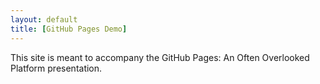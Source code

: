 ```yaml
---
layout: default
title: [GitHub Pages Demo]
---
```


This site is meant to accompany the GitHub Pages: An Often Overlooked Platform presentation.